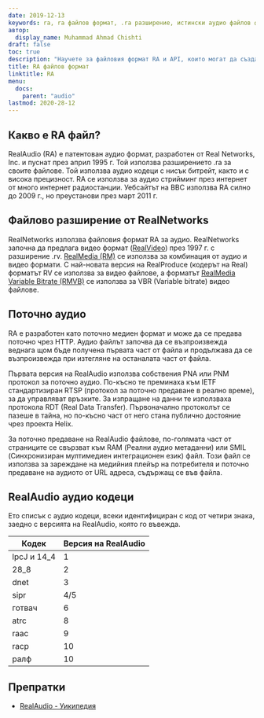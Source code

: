 ```yaml
---
date: 2019-12-13
keywords: ra, ra файлов формат, .ra разширение, истински аудио файлов формат, ra аудио формат, RealAudio файлов формат
автор:
  display_name: Muhammad Ahmad Chishti
draft: false
toc: true
description: "Научете за файловия формат RA и API, които могат да създават и отварят RA файлове."
title: RA файлов формат
linktitle: RA
menu:
  docs:
    parent: "audio"
lastmod: 2020-28-12
---
```


## Какво е RA файл?

RealAudio (RA) е патентован аудио формат, разработен от Real Networks, Inc. и пуснат през април 1995 г. Той използва разширението .ra за своите файлове. Той използва аудио кодеци с нисък битрейт, както и с висока прецизност. RA се използва за аудио стрийминг през интернет от много интернет радиостанции. Уебсайтът на BBC използва RA силно до 2009 г., но преустанови през март 2011 г.

## Файлово разширение от RealNetworks ##

RealNetworks използва файловия формат RA за аудио. RealNetworks започна да предлага видео формат ([RealVideo](/bg/video/rv/)) през 1997 г. с разширение .rv. [RealMedia (RM)](/bg/video/rm/) се използва за комбинация от аудио и видео формати. С най-новата версия на RealProduce (кодерът на Real) форматът RV се използва за видео файлове, а форматът [RealMedia Variable Bitrate (RMVB)](/bg/video/rmvb/) се използва за VBR (Variable bitrate) видео файлове.

## Поточно аудио ##

RA е разработен като поточно медиен формат и може да се предава поточно чрез HTTP. Аудио файлът започва да се възпроизвежда веднага щом бъде получена първата част от файла и продължава да се възпроизвежда при изтегляне на останалата част от файла.

Първата версия на RealAudio използва собствения PNA или PNM протокол за поточно аудио. По-късно те преминаха към IETF стандартизиран RTSP (протокол за поточно предаване в реално време), за да управляват връзките. За изпращане на данни те използваха протокола RDT (Real Data Transfer). Първоначално протоколът се пазеше в тайна, но по-късно част от него стана публично достояние чрез проекта Helix.

За поточно предаване на RealAudio файлове, по-голямата част от страниците се свързват към RAM (Реални аудио метаданни) или SMIL (Синхронизиран мултимедиен интеграционен език) файл. Този файл се използва за зареждане на медийния плейър на потребителя и поточно предаване на аудиото от URL адреса, съдържащ се във файла.

## RealAudio аудио кодеци ##

Ето списък с аудио кодеци, всеки идентифициран с код от четири знака, заедно с версията на RealAudio, която го въвежда.

|Кодек|Версия на RealAudio|
|---|---|
|lpcJ и 14_4|1|
|28_8|2|
|dnet|3|
|sipr|4/5|
|готвач|6|
|atrc|8|
|raac|9|
|racp|10|
|ралф|10|

## Препратки ##

- [RealAudio - Уикипедия](https://en.wikipedia.org/wiki/RealAudio)

